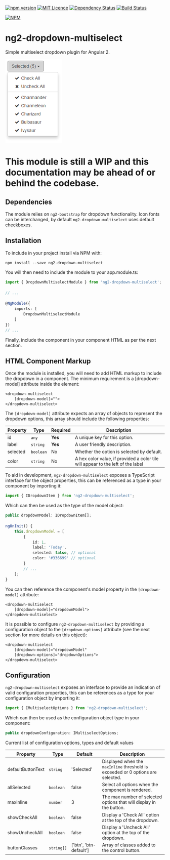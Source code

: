 [![npm version](https://badge.fury.io/js/ng2-dropdown-multiselect.svg)](https://badge.fury.io/js/ng2-dropdown-multiselect) [![MIT Licence](https://badges.frapsoft.com/os/mit/mit.svg?v=103)](https://opensource.org/licenses/mit-license.php) [![Dependency Status](https://www.versioneye.com/nodejs/ng2-dropdown-multiselect/0.1.12/badge?style=flat-square)](https://www.versioneye.com/nodejs/ng2-dropdown-multiselect/0.1.12) [![Build Status](https://travis-ci.org/AndyMeps/ng2-dropdown-multiselect.svg?branch=master)](https://travis-ci.org/AndyMeps/ng2-dropdown-multiselect)

[![NPM](https://nodei.co/npm/ng2-dropdown-multiselect.png?downloads=true&downloadRank=true&stars=true)](https://nodei.co/npm/ng2-dropdown-multiselect/)

# ng2-dropdown-multiselect

Simple multiselect dropdown plugin for Angular 2.

![Screenshot open with FontAwesome](https://raw.githubusercontent.com/AndyMeps/ng2-dropdown-multiselect/master/assets/screenshot-open-with-fa.png)

# This module is still a WIP and this documentation may be ahead of or behind the codebase.

## Dependencies

The module relies on `ng2-bootstrap` for dropdown functionality.
Icon fonts can be interchanged, by default `ng2-dropdown-multiselect` uses default checkboxes.

## Installation

To include in your project install via NPM with:

```
npm install --save ng2-dropdown-multiselect
```

You will then need to include the module to your app.module.ts:

```typescript
import { DropdownMultiselectModule } from 'ng2-dropdown-multiselect';

// ...

@NgModule({
    imports: [
        DropdownMultiselectModule
    ]
})
// ...
```

Finally, include the component in your component HTML as per the next section.

## HTML Component Markup

Once the module is installed, you will need to add HTML markup to include the dropdown in a component.
The minimum requirement is a [dropdown-model] attribute inside the element:

```html5
<dropdown-multiselect
    [dropdown-model]="">
</dropdown-multiselect>
```

The `[dropdown-model]` attribute expects an array of objects to represent the dropdown options, this array should include the following properties:

| Property | Type | Required | Description |
| -------- | ---- | -------- | ----------- |
| id | `any` | **Yes** | A unique key for this option. |
| label | `string` | **Yes** | A user friendly description. |
| selected | `boolean` | No | Whether the option is selected by default. |
| color | `string` | No | A hex color value, if provided a color tile will appear to the left of the label |

To aid in development, `ng2-dropdown-multiselect` exposes a TypeScript interface for the object properties, this can be referenced as a type in your component by importing it:

```typescript
import { IDropdownItem } from 'ng2-dropdown-multiselect';
```

Which can then be used as the type of the model object:
```typescript
public dropdownModel: IDropdownItem[];

ngOnInit() {
    this.dropdownModel = [
        {
            id: 1,
            label: 'Today',
            selected: false, // optional
            color: '#336699' // optional
        }
        // ...
    ];
}
```

You can then reference the component's model property in the `[dropdown-model]` attribute:

```html5
<dropdown-multiselect
    [dropdown-model]="dropdownModel">
</dropdown-multiselect>
```

It is possible to configure `ng2-dropdown-multiselect` by providing a configuration object to
the `[dropdown-options]` attribute (see the next section for more details on this object):

```html5
<dropdown-multiselect
    [dropdown-model]="dropdownModel"
    [dropdown-options]="dropdownOptions">
</dropdown-multiselect>
```


## Configuration

`ng2-dropdown-multiselect` exposes an interface to provide an indication of valid configuration properties,
this can be references as a type for your configuration object by importing it:

```typescript
import { IMultiselectOptions } from 'ng2-dropdown-multiselect';
```

Which can then be used as the configuration object type in your component:

```typescript
public dropdownConfiguration: IMultiselectOptions;
```

Current list of configuration options, types and default values

| Property | Type | Default | Description |
| -------- | ---- | ------- | ----------- |
| defaultButtonText | `string` | 'Selected' | Displayed when the `maxInline` threshold is exceeded or 0 options are selected. |
| allSelected | `boolean` | false | Select all options when the component is rendered. |
| maxInline | `number` | 3 | The max number of selected options that will display in the button. |
| showCheckAll | `boolean` | false | Display a 'Check All' option at the top of the dropdown. |
| showUncheckAll | `boolean` | false | Display a 'Uncheck All' option at the top of the dropdown. |
| buttonClasses | `string[]` | ['btn', 'btn-default'] | Array of classes added to the control button. |